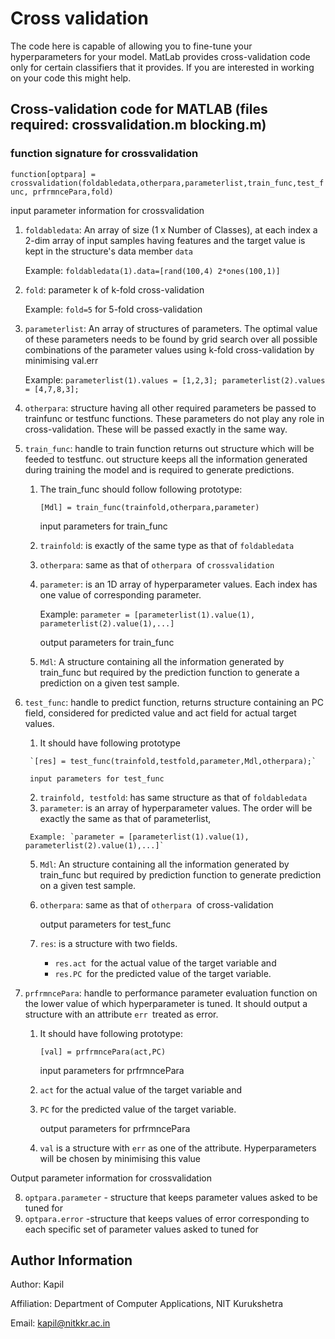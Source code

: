 # Cross validation
The code here is capable of allowing you to fine-tune your hyperparameters for your model. MatLab provides cross-validation code only for certain classifiers that it provides. If you are interested in working on your code this might help.
## Cross-validation code for MATLAB (files required: crossvalidation.m blocking.m)
### function signature for crossvalidation
`function[optpara] = crossvalidation(foldabledata,otherpara,parameterlist,train_func,test_func, prfrmncePara,fold)`

   input parameter information for crossvalidation
1. `foldabledata`: An array of size (1 x Number of Classes), at each index a 2-dim array of input samples having features and the target value is kept in the structure's data member `data`
   
   Example: `foldabledata(1).data=[rand(100,4) 2*ones(100,1)]`
  
3. `fold`: parameter k of k-fold cross-validation
   
   Example: `fold=5` for 5-fold cross-validation

4. `parameterlist`: An array of structures of parameters. The optimal value of these parameters needs to be found by grid search over all possible combinations of the parameter values using k-fold cross-validation by minimising val.err
   
   Example: `parameterlist(1).values = [1,2,3]; parameterlist(2).values = [4,7,8,3];`

5. `otherpara`: structure having all other required parameters be passed to trainfunc or testfunc functions. These parameters do not play any role in cross-validation. These will be passed exactly in the same way. 

6. `train_func`: handle to train function returns out structure which will be feeded to testfunc. out structure keeps all the information generated during training the model and is required to generate predictions.
    1. The train_func should follow following prototype:
       
       `[Mdl] = train_func(trainfold,otherpara,parameter)`

       input parameters for train_func
    3. `trainfold`: is exactly of the same type as that of `foldabledata`
    4. `otherpara`: same as that of `otherpara `of `crossvalidation`
    5. `parameter`: is an 1D array of hyperparameter values. Each index has one value of corresponding parameter.
   
       Example: `parameter = [parameterlist(1).value(1), parameterlist(2).value(1),...]`          

       output parameters for train_func
    7. `Mdl`: A structure containing all the information generated by train_func but required by the prediction function to generate a prediction on a given test sample. 

7. `test_func`: handle to predict function, returns structure containing an PC field, considered for predicted value and act field for actual target values.
      1. It should have following prototype

        `[res] = test_func(trainfold,testfold,parameter,Mdl,otherpara);`

        input parameters for test_func
      2. `trainfold, testfold`: has same structure as that of `foldabledata`
      3. `parameter`: is an array of hyperparameter values. The order will be exactly the same as that of parameterlist,
     
        Example: `parameter = [parameterlist(1).value(1), parameterlist(2).value(1),...]`
      5. `Mdl`: An structure containing all the information generated by train_func but required by prediction function to generate prediction on a given test sample. 
      6. `otherpara`: same as that of `otherpara `of cross-validation

         output parameters for test_func
      7. `res`: is a structure with two fields.
         * `res.act `for the actual value of the target variable and
         * `res.PC `for the predicted value of the target variable.

8. `prfrmncePara`: handle to performance parameter evaluation function on  the lower value of which hyperparameter is tuned. It should output a structure with an attribute `err `treated as error.
      1. It should have following prototype:
  
         `[val] = prfrmncePara(act,PC)`

         input parameters for prfrmncePara
      3. `act` for the actual value of the target variable and 
      2. `PC` for the predicted value of the target variable.

          output parameters for prfrmncePara
      4. `val` is a structure with `err` as one of the attribute. Hyperparameters will be chosen by minimising this value 

  Output parameter information for crossvalidation
  
8. `optpara.parameter` - structure that keeps parameter values asked to be tuned for
9. `optpara.error` -structure that keeps values of error corresponding to each specific set of parameter values asked to tuned for 

## Author Information
Author: Kapil

Affiliation: Department of Computer Applications, NIT Kurukshetra

Email: kapil@nitkkr.ac.in
